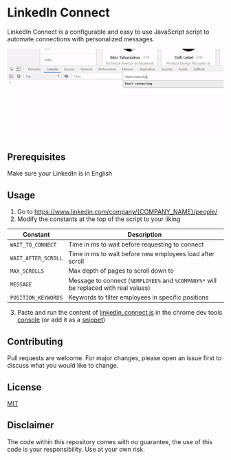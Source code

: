 # LinkedIn Connect

LinkedIn Connect is a configurable and easy to use JavaScript script to automate connections with personalized messages.

![LinkedIn Connect Demo](demo/demo.gif)
## Prerequisites

Make sure your LinkedIn is in English

## Usage
1. Go to https://www.linkedin.com/company/{COMPANY_NAME}/people/
2. Modify the constants at the top of the script to your liking

| Constant| Description |
| --- | --- |
| `WAIT_TO_CONNECT` | Time in ms to wait before requesting to connect |
| `WAIT_AFTER_SCROLL` | Time in ms to wait before new employees load after scroll |
| `MAX_SCROLLS` | Max depth of pages to scroll down to |
| `MESSAGE` | Message to connect (`%EMPLOYEE%` and `%COMPANY%*` will be replaced with real values) |
| `POSITION_KEYWORDS` | Keywords to filter employees in specific positions |

3. Paste and run the content of [linkedin_connect.js](https://raw.githubusercontent.com/mariiio/linkedin_connect/master/linkedin_connect.js) in the chrome dev tools [console](https://developers.google.com/web/tools/chrome-devtools/open#console) (or add it as a [snippet](https://developers.google.com/web/tools/chrome-devtools/javascript/snippets#runsources))

## Contributing
Pull requests are welcome. For major changes, please open an issue first to discuss what you would like to change.

## License
[MIT](https://choosealicense.com/licenses/mit/)

## Disclaimer
The code within this repository comes with no guarantee, the use of this code is your responsibility.
Use at your own risk.
